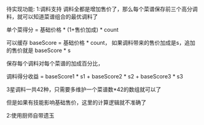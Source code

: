 

待实现功能:
1:调料支持
    调料全都是增加售价了，那么每个菜谱保存前三个高分调料，就可以知道菜谱组合的最优调料了

单个菜得分 = 基础价格 * (1+售价加成) * count

可以缓存 baseScore =  基础价格 * count， 如果调料带来的售价加成是s，追加的售价就是 baseScore * s

保存每个调料对每个菜谱的加成百分比，

调料得分收益 = baseScore1 * s1 + baseScore2 * s2 + baseScore3 * s3

3星调料一共42种，只需要多维护一个菜谱数*42的数组就可以了

但是如果有技能影响基础售价，这里的计算逻辑就不准确了


2:使用厨师自带遗玉
    


